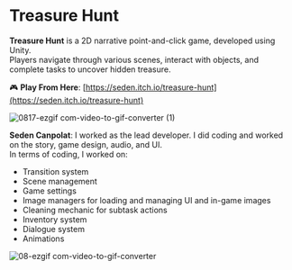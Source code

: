 # Treasure Hunt

**Treasure Hunt** is a 2D narrative point-and-click game, developed using Unity.  
Players navigate through various scenes, interact with objects, and complete tasks to uncover hidden treasure.

🎮 **Play From Here**: [https://seden.itch.io/treasure-hunt](https://seden.itch.io/treasure-hunt)

![0817-ezgif com-video-to-gif-converter (1)](https://github.com/user-attachments/assets/ef96054a-2af0-499f-baa4-dc5075536f82)

**Seden Canpolat**: I worked as the lead developer. I did coding and worked on the story, game design, audio, and UI.  
 In terms of coding, I worked on:
- Transition system  
- Scene management  
- Game settings  
- Image managers for loading and managing UI and in-game images  
- Cleaning mechanic for subtask actions  
- Inventory system  
- Dialogue system  
- Animations 

![08-ezgif com-video-to-gif-converter](https://github.com/user-attachments/assets/d309657a-fa45-4d89-80d8-4d8847d0532b)
